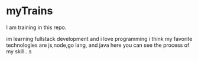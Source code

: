 # myTrains

I am training in this repo.

im learning fullstack development and i love programming
i think my favorite technologies are js,node,go lang, and java
here you can see the process of my skill...s
